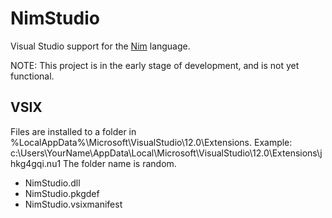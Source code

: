 NimStudio
===========

Visual Studio support for the [Nim](https://github.com/Araq/Nim) language.

NOTE: This project is in the early stage of development, and is not yet functional.

VSIX
----
Files are installed to a folder in %LocalAppData%\Microsoft\VisualStudio\12.0\Extensions.
Example: c:\Users\YourName\AppData\Local\Microsoft\VisualStudio\12.0\Extensions\jhkg4gqi.nu1
The folder name is random.

* NimStudio.dll
* NimStudio.pkgdef
* NimStudio.vsixmanifest
